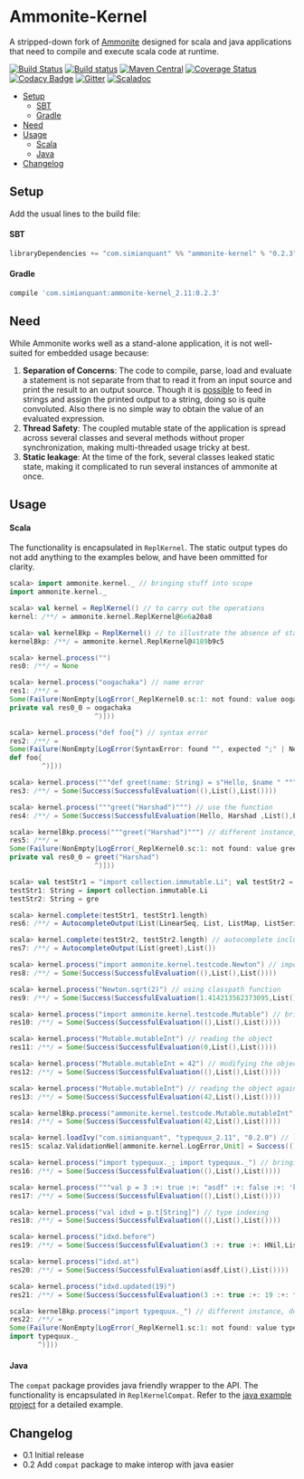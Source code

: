 Ammonite-Kernel
===

A stripped-down fork of [Ammonite](https://github.com/lihaoyi/Ammonite) designed for scala and java applications that need to compile and execute scala code at runtime.

[![Build Status](https://travis-ci.org/harshad-deo/Ammonite.svg?branch=master)](https://travis-ci.org/harshad-deo/Ammonite)
[![Build status](https://ci.appveyor.com/api/projects/status/elg05ga0wo3ds0wx?svg=true)](https://ci.appveyor.com/project/harshad-deo/ammonite)
[![Maven Central](https://maven-badges.herokuapp.com/maven-central/com.simianquant/ammonite-kernel_2.11/badge.svg)](https://maven-badges.herokuapp.com/maven-central/com.simianquant/ammonite-kernel_2.11)
[![Coverage Status](https://coveralls.io/repos/github/harshad-deo/Ammonite/badge.svg?branch=master)](https://coveralls.io/github/harshad-deo/Ammonite?branch=master)
[![Codacy Badge](https://api.codacy.com/project/badge/Grade/e249028e7b5c445982d5d39d97d1e371)](https://www.codacy.com/app/subterranean-hominid/Ammonite?utm_source=github.com&amp;utm_medium=referral&amp;utm_content=harshad-deo/Ammonite&amp;utm_campaign=Badge_Grade)
[![Gitter](https://badges.gitter.im/Ammonite-kernel/amonite-kernel.svg)](https://gitter.im/Ammonite-kernel/ammonite-kernel?utm_source=badge&utm_medium=badge&utm_campaign=pr-badge)
[![Scaladoc](http://javadoc-badge.appspot.com/com.simianquant/ammonite-kernel_2.11.svg?label=scaladoc)](http://javadoc-badge.appspot.com/com.simianquant/ammonite-kernel_2.11)

* [Setup](#setup)
  - [SBT](#sbt)
  - [Gradle](#gradle)
* [Need](#need)
* [Usage](#usage)
  - [Scala](#scala)
  - [Java](#java)
* [Changelog](#changelog)

Setup
-----

Add the usual lines to the build file:

#### SBT

```scala
libraryDependencies += "com.simianquant" %% "ammonite-kernel" % "0.2.3"
```

#### Gradle

```groovy
compile 'com.simianquant:ammonite-kernel_2.11:0.2.3'
```

Need
----

While Ammonite works well as a stand-alone application, it is not well-suited for embedded usage because:

1. **Separation of Concerns**: The code to compile, parse, load and evaluate a statement is not separate from that to read it from an input source and 
  print the result to an output source. Though it is [possible](https://github.com/lihaoyi/Ammonite/blob/master/amm/src/test/scala/ammonite/TestRepl.scala)
  to feed in strings and assign the printed output to a string, doing so is quite convoluted. Also there is no simple way to obtain
  the value of an evaluated expression.
2. **Thread Safety**: The coupled mutable state of the application is spread across several classes and several methods without proper synchronization, 
	making multi-threaded usage tricky at best.
3. **Static leakage**: At the time of the fork, several classes leaked static state, making it complicated to run several instances of ammonite at once. 

Usage
---

#### Scala

The functionality is encapsulated in `ReplKernel`. The static output types do not add anything to the examples below, and have been ommitted for clarity.

```scala
scala> import ammonite.kernel._ // bringing stuff into scope
import ammonite.kernel._

scala> val kernel = ReplKernel() // to carry out the operations
kernel: /**/ = ammonite.kernel.ReplKernel@6e6a20a8

scala> val kernelBkp = ReplKernel() // to illustrate the absence of static leakage
kernelBkp: /**/ = ammonite.kernel.ReplKernel@4189b9c5

scala> kernel.process("")
res0: /**/ = None

scala> kernel.process("oogachaka") // name error
res1: /**/ =
Some(Failure(NonEmpty[LogError(_ReplKernel0.sc:1: not found: value oogachaka
private val res0_0 = oogachaka
                     ^)]))

scala> kernel.process("def foo{") // syntax error
res2: /**/ =
Some(Failure(NonEmpty[LogError(SyntaxError: found "", expected ";" | Newline.rep(1) | "}" | `case` at index 8
def foo{
        ^)]))

scala> kernel.process("""def greet(name: String) = s"Hello, $name " """)
res3: /**/ = Some(Success(SuccessfulEvaluation((),List(),List())))

scala> kernel.process("""greet("Harshad")""") // use the function
res4: /**/ = Some(Success(SuccessfulEvaluation(Hello, Harshad ,List(),List())))

scala> kernelBkp.process("""greet("Harshad")""") // different instance, does not work 
res5: /**/ =
Some(Failure(NonEmpty[LogError(_ReplKernel0.sc:1: not found: value greet
private val res0_0 = greet("Harshad")
                     ^)]))

scala> val testStr1 = "import collection.immutable.Li"; val testStr2 = "gre"
testStr1: String = import collection.immutable.Li
testStr2: String = gre

scala> kernel.complete(testStr1, testStr1.length)
res6: /**/ = AutocompleteOutput(List(LinearSeq, List, ListMap, ListSerializeEnd, ListSet),List())

scala> kernel.complete(testStr2, testStr2.length) // autocomplete includes names defined earlier
res7: /**/ = AutocompleteOutput(List(greet),List())

scala> kernel.process("import ammonite.kernel.testcode.Newton") // importing classpath objects
res8: /**/ = Some(Success(SuccessfulEvaluation((),List(),List())))

scala> kernel.process("Newton.sqrt(2)") // using classpath function
res9: /**/ = Some(Success(SuccessfulEvaluation(1.414213562373095,List(),List())))

scala> kernel.process("import ammonite.kernel.testcode.Mutable") // bringing object into scope
res10: /**/ = Some(Success(SuccessfulEvaluation((),List(),List())))

scala> kernel.process("Mutable.mutableInt") // reading the object
res11: /**/ = Some(Success(SuccessfulEvaluation(0,List(),List())))

scala> kernel.process("Mutable.mutableInt = 42") // modifying the object
res12: /**/ = Some(Success(SuccessfulEvaluation((),List(),List())))

scala> kernel.process("Mutable.mutableInt") // reading the object again
res13: /**/ = Some(Success(SuccessfulEvaluation(42,List(),List())))

scala> kernelBkp.process("ammonite.kernel.testcode.Mutable.mutableInt") // visible to others
res14: /**/ = Some(Success(SuccessfulEvaluation(42,List(),List())))

scala> kernel.loadIvy("com.simianquant", "typequux_2.11", "0.2.0") // loading external library
res15: scalaz.ValidationNel[ammonite.kernel.LogError,Unit] = Success(())

scala> kernel.process("import typequux._; import typequux._") // bringing stuff into scope
res16: /**/ = Some(Success(SuccessfulEvaluation((),List(),List())))

scala> kernel.process("""val p = 3 :+: true :+: "asdf" :+: false :+: 'k' :+: () :+: 13 :+: 9.3 :+: HNil""")
res17: /**/ = Some(Success(SuccessfulEvaluation((),List(),List())))

scala> kernel.process("val idxd = p.t[String]") // type indexing
res18: /**/ = Some(Success(SuccessfulEvaluation((),List(),List())))

scala> kernel.process("idxd.before")
res19: /**/ = Some(Success(SuccessfulEvaluation(3 :+: true :+: HNil,List(),List())))

scala> kernel.process("idxd.at")
res20: /**/ = Some(Success(SuccessfulEvaluation(asdf,List(),List())))

scala> kernel.process("idxd.updated(19)")
res21: /**/ = Some(Success(SuccessfulEvaluation(3 :+: true :+: 19 :+: false :+: k :+: () :+: 13 :+: 9.3 :+: HNil,List(),List())))

scala> kernelBkp.process("import typequux._") // different instance, does not have dependency loaded
res22: /**/ =
Some(Failure(NonEmpty[LogError(_ReplKernel1.sc:1: not found: value typequux
import typequux._
       ^)]))
```


#### Java

The `compat` package provides java friendly wrapper to the API. The functionality is encapsulated in `ReplKernelCompat`. Refer to the [java example project](https://github.com/harshad-deo/ammonite-kernel-java-example) for a detailed example.

Changelog
----

* 0.1 Initial release
* 0.2 Add `compat` package to make interop with java easier


